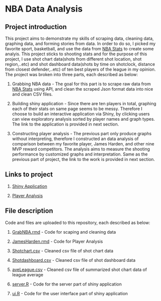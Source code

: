 # NBA Data Analysis

## Project introduction
   
   This project aims to demonstrate my skills of scraping data, cleaning data, graphing data, and forming stories from data. In order to do so, I picked my favorite sport, basketball, and use the data from [NBA Stats](http://stats.nba.com/) to create some analyis. This project sticks to shooting stats and for the purpose of this project, I use shot chart data(shots from different shot location, shot region,..etc) and shot dashboard data(shots by time on shotclock, distance from closest defender,..etc) of ten best players of the league in my opinion. The project was broken into three parts, each described as below:
    
    
1. Grabbing NBA data - The goal for this part is to scrape raw data from [NBA Stats](http://stats.nba.com/) using API, and clean the scraped Json format data into nice and clean CSV files.
    
2. Building shiny application - Since there are ten players in total, graphing each of their stats on same page seems to be messy. Therefore I choose to build an interactive application via Shiny, by clicking users can view exploratory analysis sorted by player names and graph types. The link to the application is provided in next section. 
   
3. Constructing player analysis - The previous part only produce graphs without interpreting, therefore I constructed an data analysis of comparison between my favorite player, James Harden, and other nine MVP reward competitors. The analysis aims to measure the shooting performance by customized graphs and interpretation. Same as the previous part of project, the link to the work is provided in next section. 
   
## Links to project

1. [Shiny Application](https://jimmycy93.shinyapps.io/Exericises/)

2. [Player Analysis](http://rpubs.com/jimmycy93/252619)

## File description

   Code and files are uploaded to this repository, each described as below:
   
1. [GrabNBA.rmd](https://github.com/jimmycy93/NBA-data-analysis/blob/master/GrabNBA.rmd) - Code for scaping and cleaning data

2. [JamesHarden.rmd](https://github.com/jimmycy93/NBA-data-analysis/blob/master/JamesHarden.rmd) - Code for Player Analysis

3. [Shotchart.csv](https://github.com/jimmycy93/NBA-data-analysis/blob/master/Shotchart.csv) - Cleaned csv file of shot chart data

4. [Shotdashboard.csv](https://github.com/jimmycy93/NBA-data-analysis/blob/master/Shotdashboard.csv) - Cleaned csv file of shot dashboard data   

5. [aveLeague.csv](https://github.com/jimmycy93/NBA-data-analysis/blob/master/aveLeague.csv) - Cleaned csv file of summarized shot chart data of league average

6. [server.R](https://github.com/jimmycy93/NBA-data-analysis/blob/master/server.R) - Code for the server part of shiny application

7. [ui.R](https://github.com/jimmycy93/NBA-data-analysis/blob/master/ui.R) - Code for the user interface part of shiny application
